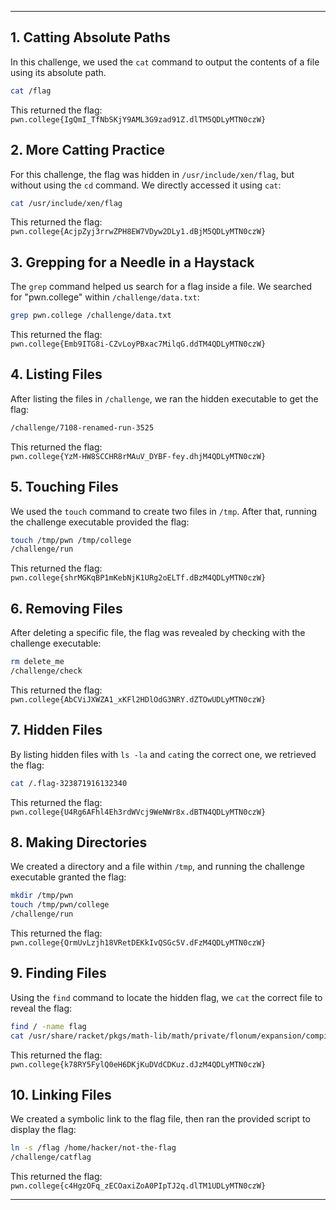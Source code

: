 
---

## 1. **Catting Absolute Paths**
In this challenge, we used the `cat` command to output the contents of a file using its absolute path.
```bash
cat /flag
```
This returned the flag:  
`pwn.college{IgQmI_TfNbSKjY9AML3G9zad91Z.dlTM5QDLyMTN0czW}`

## 2. **More Catting Practice**
For this challenge, the flag was hidden in `/usr/include/xen/flag`, but without using the `cd` command. We directly accessed it using `cat`:
```bash
cat /usr/include/xen/flag
```
This returned the flag:  
`pwn.college{AcjpZyj3rrwZPH8EW7VDyw2DLy1.dBjM5QDLyMTN0czW}`

## 3. **Grepping for a Needle in a Haystack**
The `grep` command helped us search for a flag inside a file. We searched for "pwn.college" within `/challenge/data.txt`:
```bash
grep pwn.college /challenge/data.txt
```
This returned the flag:  
`pwn.college{Emb9ITG8i-CZvLoyPBxac7MilqG.ddTM4QDLyMTN0czW}`

## 4. **Listing Files**
After listing the files in `/challenge`, we ran the hidden executable to get the flag:
```bash
/challenge/7108-renamed-run-3525
```
This returned the flag:  
`pwn.college{YzM-HW8SCCHR8rMAuV_DYBF-fey.dhjM4QDLyMTN0czW}`

## 5. **Touching Files**
We used the `touch` command to create two files in `/tmp`. After that, running the challenge executable provided the flag:
```bash
touch /tmp/pwn /tmp/college
/challenge/run
```
This returned the flag:  
`pwn.college{shrMGKqBP1mKebNjK1URg2oELTf.dBzM4QDLyMTN0czW}`

## 6. **Removing Files**
After deleting a specific file, the flag was revealed by checking with the challenge executable:
```bash
rm delete_me
/challenge/check
```
This returned the flag:  
`pwn.college{AbCViJXWZA1_xKFl2HDlOdG3NRY.dZTOwUDLyMTN0czW}`

## 7. **Hidden Files**
By listing hidden files with `ls -la` and `cat`ing the correct one, we retrieved the flag:
```bash
cat /.flag-323871916132340
```
This returned the flag:  
`pwn.college{U4Rg6AFhl4Eh3rdWVcj9WeNWr8x.dBTN4QDLyMTN0czW}`

## 8. **Making Directories**
We created a directory and a file within `/tmp`, and running the challenge executable granted the flag:
```bash
mkdir /tmp/pwn
touch /tmp/pwn/college
/challenge/run
```
This returned the flag:  
`pwn.college{QrmUvLzjh18VRetDEKkIvQSGc5V.dFzM4QDLyMTN0czW}`

## 9. **Finding Files**
Using the `find` command to locate the hidden flag, we `cat` the correct file to reveal the flag:
```bash
find / -name flag
cat /usr/share/racket/pkgs/math-lib/math/private/flonum/expansion/compiled/flag
```
This returned the flag:  
`pwn.college{k78RY5FylQ0eH6DKjKuDVdCDKuz.dJzM4QDLyMTN0czW}`

## 10. **Linking Files**
We created a symbolic link to the flag file, then ran the provided script to display the flag:
```bash
ln -s /flag /home/hacker/not-the-flag
/challenge/catflag
```
This returned the flag:  
`pwn.college{c4HgzOFq_zECOaxiZoA0PIpTJ2q.dlTM1UDLyMTN0czW}`

---
